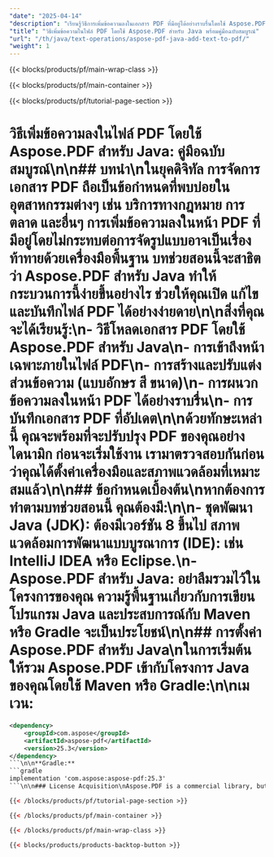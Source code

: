 ```yaml
---
"date": "2025-04-14"
"description": "เรียนรู้วิธีการเพิ่มข้อความลงในเอกสาร PDF ที่มีอยู่ได้อย่างราบรื่นโดยใช้ Aspose.PDF สำหรับ Java คู่มือนี้ครอบคลุมการโหลด การแก้ไข และการบันทึกไฟล์ PDF ได้อย่างง่ายดาย"
"title": "วิธีเพิ่มข้อความในไฟล์ PDF โดยใช้ Aspose.PDF สำหรับ Java พร้อมคู่มือฉบับสมบูรณ์"
"url": "/th/java/text-operations/aspose-pdf-java-add-text-to-pdf/"
"weight": 1
---
```


{{< blocks/products/pf/main-wrap-class >}}

{{< blocks/products/pf/main-container >}}

{{< blocks/products/pf/tutorial-page-section >}}
# วิธีเพิ่มข้อความลงในไฟล์ PDF โดยใช้ Aspose.PDF สำหรับ Java: คู่มือฉบับสมบูรณ์\n\n## บทนำ\nในยุคดิจิทัล การจัดการเอกสาร PDF ถือเป็นข้อกำหนดที่พบบ่อยในอุตสาหกรรมต่างๆ เช่น บริการทางกฎหมาย การตลาด และอื่นๆ การเพิ่มข้อความลงในหน้า PDF ที่มีอยู่โดยไม่กระทบต่อการจัดรูปแบบอาจเป็นเรื่องท้าทายด้วยเครื่องมือพื้นฐาน บทช่วยสอนนี้จะสาธิตว่า Aspose.PDF สำหรับ Java ทำให้กระบวนการนี้ง่ายขึ้นอย่างไร ช่วยให้คุณเปิด แก้ไข และบันทึกไฟล์ PDF ได้อย่างง่ายดาย\n\n**สิ่งที่คุณจะได้เรียนรู้:**\n- วิธีโหลดเอกสาร PDF โดยใช้ Aspose.PDF สำหรับ Java\n- การเข้าถึงหน้าเฉพาะภายในไฟล์ PDF\n- การสร้างและปรับแต่งส่วนข้อความ (แบบอักษร สี ขนาด)\n- การผนวกข้อความลงในหน้า PDF ได้อย่างราบรื่น\n- การบันทึกเอกสาร PDF ที่อัปเดต\n\nด้วยทักษะเหล่านี้ คุณจะพร้อมที่จะปรับปรุง PDF ของคุณอย่างไดนามิก ก่อนจะเริ่มใช้งาน เรามาตรวจสอบกันก่อนว่าคุณได้ตั้งค่าเครื่องมือและสภาพแวดล้อมที่เหมาะสมแล้ว\n\n## ข้อกำหนดเบื้องต้น\nหากต้องการทำตามบทช่วยสอนนี้ คุณต้องมี:\n\n- **ชุดพัฒนา Java (JDK):** ต้องมีเวอร์ชัน 8 ขึ้นไป **สภาพแวดล้อมการพัฒนาแบบบูรณาการ (IDE):** เช่น IntelliJ IDEA หรือ Eclipse.\n- **Aspose.PDF สำหรับ Java:** อย่าลืมรวมไว้ในโครงการของคุณ ความรู้พื้นฐานเกี่ยวกับการเขียนโปรแกรม Java และประสบการณ์กับ Maven หรือ Gradle จะเป็นประโยชน์\n\n## การตั้งค่า Aspose.PDF สำหรับ Java\nในการเริ่มต้น ให้รวม Aspose.PDF เข้ากับโครงการ Java ของคุณโดยใช้ Maven หรือ Gradle:\n\n**เมเวน:**
```xml
<dependency>
    <groupId>com.aspose</groupId>
    <artifactId>aspose-pdf</artifactId>
    <version>25.3</version>
</dependency>
```\n\n**Gradle:**
```gradle
implementation 'com.aspose:aspose-pdf:25.3'
```\n\n### License Acquisition\nAspose.PDF is a commercial library, but you can start with a free trial to evaluate its capabilities. Follow these steps:\n1. **Free Trial:** Download the library from [Aspose's release page](https://releases.aspose.com/pdf/java/) and use it without any limitations for 30 days.\n2. **Temporary License:** Apply for a temporary license if you want to test specific features or volumes of documents more extensively. Visit [this link](https://purchase.aspose.com/temporary-license/).\n3. **Purchase:** If satisfied with the trial, consider purchasing a license for uninterrupted use.\n\nOnce set up, initialize Aspose.PDF in your Java project by importing necessary classes and preparing your environment for PDF manipulation.\n\n## Implementation Guide\nThis guide is divided into sections, each focused on a specific feature of adding text to PDF pages using Aspose.PDF for Java.\n\n### Feature 1: Open and Load a PDF Document\n**Overview:** Loading an existing PDF document is the first step in any modification task. \n\n**Steps:**\n1. **Import the Document Class:**\n   ```java\n   import com.aspose.pdf.Document;\n   ```\n2. **Load the PDF File:** Replace `\"YOUR_DOCUMENT_DIRECTORY/input.pdf\"` with your file path.\n   ```java\n   String dataDir = \"YOUR_DOCUMENT_DIRECTORY/input.pdf\";\n   Document pdfDocument = new Document(dataDir);\n   ```\n   - `pdfDocument`: This object represents the entire PDF document, providing access to its pages and contents.\n\n### Feature 2: Access a Specific Page in a PDF Document\n**Overview:** Selecting the exact page you want to modify is crucial for targeted edits.\n\n**Steps:**\n1. **Import the Page Class:**\n   ```java\n   import com.aspose.pdf.Page;\n   ```\n2. **Access a Page:** Here, we access the first page.\n   ```java\n   Page pdfPage = pdfDocument.getPages().get_Item(1);\n   ```\n   - `pdfPage`: Represents a single page within the document.\n\n### Feature 3: Create and Configure Text Fragment\n**Overview:** Creating text fragments involves setting their position, font style, size, and color to match your desired output.\n\n**Steps:**\n1. **Import Required Classes:**\n   ```java\n   import com.aspose.pdf.TextFragment;\n   import com.aspose.pdf.Position;\n   import com.aspose.pdf.FontRepository;\n   import com.aspose.pdf.Color;\n   ```\n2. **Create and Configure Text Fragment:**\n   ```java\n   TextFragment textFragment = new TextFragment(\"main text\");\n   textFragment.setPosition(new Position(100, 600));\n   textFragment.getTextState().setFont(FontRepository.findFont(\"Verdana\"));\n   textFragment.getTextState().setFontSize(14);\n   textFragment.getTextState().setForegroundColor(Color.getBlue());\n   textFragment.getTextState().setBackgroundColor(Color.getGray());\n   ```\n   - **Position:** Sets where on the page your text appears.\n   - **Font Properties:** Customize appearance using font type, size, and colors.\n\n### Feature 4: Append Text Fragment to a PDF Page\n**Overview:** Appending text fragments involves adding the configured text to the selected page in your document.\n\n**Steps:**\n1. **Import TextBuilder Class:**\n   ```java\n   import com.aspose.pdf.TextBuilder;\n   ```\n2. **Append Text Fragment:**\n   ```java\n   TextBuilder textBuilder = new TextBuilder(pdfPage);\n   textBuilder.appendText(textFragment);\n   ```\n   - `textBuilder`: Facilitates the addition of text fragments to a specific page.\n\n### Feature 5: Save Updated PDF Document\n**Overview:** After making changes, save your document to preserve modifications.\n\n**Steps:**\n1. **Save the Document:** Replace `\"YOUR_OUTPUT_DIRECTORY/Text_Added.pdf\"` with your desired output path.\n   ```java\n   String outputDir = \"YOUR_OUTPUT_DIRECTORY/Text_Added.pdf\";\n   pdfDocument.save(outputDir);\n   ```\n\n## Practical Applications\nAspose.PDF for Java can be integrated into various real-world applications:\n1. **Automated Report Generation:** Add dynamic content to reports generated from data analysis.\n2. **Invoice Processing:** Insert specific invoice details automatically into predefined templates.\n3. **Customizable Catalogs:** Allow end-users to customize product catalogs with their information.\n4. **Form Filling Systems:** Automatically fill forms based on user input or database entries.\n\nIntegration possibilities extend to systems like CRM, ERP, and other document management solutions.\n\n## Performance Considerations\nWhen working with Aspose.PDF for Java:\n- **Optimize Resources:** Ensure you're using appropriate memory settings in your JVM, especially when dealing with large documents.\n- **Streamline Processes:** For bulk operations, consider processing PDFs asynchronously or in batches to enhance performance.\n- **Memory Management:** Dispose of unused objects and streams promptly to free resources.\n\n## Conclusion\nBy following this tutorial, you've learned how to use Aspose.PDF for Java to seamlessly add text to PDF pages. This capability can be extended to various applications, enhancing your productivity in document management tasks.\n\n**Next Steps:**\n- Explore other features like image insertion or page manipulation.\n- Experiment with different font styles and effects to enhance readability.\n\nReady to take it further? Try implementing this solution and see the difference in efficiency and flexibility!\n\n## FAQ Section\n1. **Q: Can I use Aspose.PDF for Java in a commercial project?\n   - A:** Yes, but you'll need to purchase a license after the trial period.\n2. **Q: How do I handle multi-page PDFs with Aspose.PDF?**\n   - A:** Access each page using `get_Item(index)` and repeat text appending as needed.\n3. **Q: Is there support for non-Latin characters?**\n   - A:** Yes, ensure your fonts support the required character sets.\n4. **Q: Can I modify PDFs that are password-protected?**\n   - A:** You can decrypt them using Aspose.PDF's built-in methods before editing.\n5. **Q: What if my text exceeds a page’s boundaries?**\n   - A:** Consider implementing logic to move the text to the next page or resize it.\n\n## Resources\nFor further exploration and support:\n- **Documentation:** [Aspose.PDF Java Documentation](https://reference.aspose.com/pdf/java/)\n- **Download:** [Aspose.PDF Releases](https://releases.aspose.com/pdf/java/)\n- **Purchase:** [Buy Aspose.PDF for Java](https://purchase.aspose.com/pricing/aspose-pdf-for-java)

{{< /blocks/products/pf/tutorial-page-section >}}

{{< /blocks/products/pf/main-container >}}

{{< /blocks/products/pf/main-wrap-class >}}

{{< blocks/products/products-backtop-button >}}
